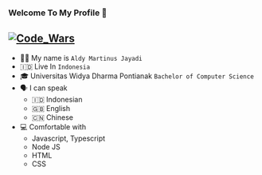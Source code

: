 
### Welcome To My Profile 👋
[![Code_Wars](https://www.codewars.com/users/aldymartinus/badges/small)]()
----
- 🙋🏻 My name is `Aldy Martinus Jayadi`
- 🇮🇩 Live In `Indonesia`
- 🎓 Universitas Widya Dharma Pontianak `Bachelor of Computer Science` 
- 🗣️ I can speak
    - 🇮🇩 Indonesian
    - 🇬🇧 English
    - 🇨🇳 Chinese
- 💻 Comfortable with
    - Javascript, Typescript
    - Node JS
    - HTML
    - CSS
